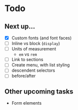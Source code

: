 # Todo

## Next up...
- [x] Custom fonts (and font faces)
- [ ] Inline vs block (`display`)
- [ ] Units of measurement
  - `em` vs `rem`
- [ ] Link to sections
- [ ] Create menu, with list styling
- [ ] descendent selectors
- [ ] before/after

## Other upcoming tasks
- Form elements